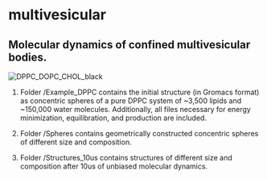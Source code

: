 # multivesicular
## Molecular dynamics of confined multivesicular bodies.

![DPPC_DOPC_CHOL_black](https://github.com/diegomasone/multivesicular/assets/157829429/c483bd44-a3fc-4f60-94fb-9d4e173570d9)

1) Folder /Example_DPPC contains the initial structure (in Gromacs format) as concentric spheres of a pure DPPC system of ~3,500 lipids and ~150,000 water molecules. Additionally, all files necessary for energy minimization, equilibration, and production are included.

2) Folder /Spheres contains geometrically constructed concentric spheres of different size and composition.
   
3) Folder /Structures_10us contains structures of different size and composition after 10us of unbiased molecular dynamics.
